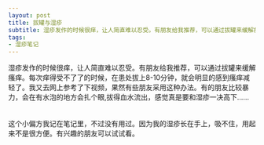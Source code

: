 ```yaml
---
layout: post
title: 拔罐与湿疹
subtitle: 湿疹发作的时候很痒，让人简直难以忍受。有朋友给我推荐，可以通过拔罐来缓解瘙痒。
tags:
- 湿疹笔记
---
```


湿疹发作的时候很痒，让人简直难以忍受。有朋友给我推荐，可以通过拔罐来缓解瘙痒。每次痒得受不了了的时候，在患处拔上8-10分钟，就会明显的感到瘙痒减轻了。我又去网上参考了下视频，果然有些朋友采用这种办法。有的朋友比较暴力，会在有水泡的地方会扎个眼,拔得血水流出，感觉真是要和湿疹一决高下…… 　

这个小偏方我记在笔记里，不过没有用过。因为我的湿疹长在手上，吸不住，用起来不是很方便。有兴趣的朋友可以试试看。
